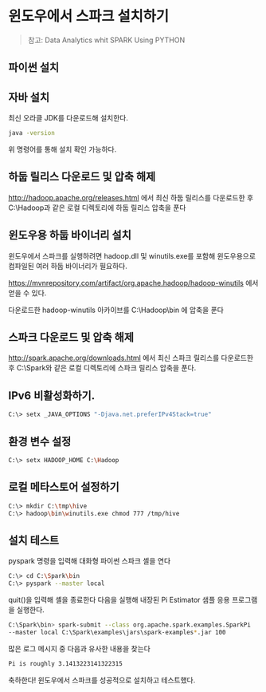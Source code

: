 # 윈도우에서 스파크 설치하기
>참고: Data Analytics whit SPARK Using PYTHON

## 파이썬 설치




## 자바 설치

최신 오라클 JDK를 다운로드해 설치한다.

```bash
java -version
```
위 명령어를 통해 설치 확인 가능하다.

## 하둡 릴리스 다운로드 및 압축 해제

http://hadoop.apache.org/releases.html 에서 최신 하둡 릴리스를 다운로드한 후
C:\Hadoop과 같은 로컬 디렉토리에 하둡 릴리스 압축을 푼다





## 윈도우용 하둡 바이너리 설치

윈도우에서 스파크를 실행하려면 hadoop.dll 및 winutils.exe를 포함해 윈도우용으로 컴파일된 
여러 하둡 바이너리가 필요하다.

https://mvnrepository.com/artifact/org.apache.hadoop/hadoop-winutils 에서 얻을 수 있다.

다운로드한 hadoop-winutils 아카이브를 C:\Hadoop\bin 에 압축을 푼다




## 스파크 다운로드 및 압축 해제

http://spark.apache.org/downloads.html 에서 최신 스파크 릴리스를 다운로드한 후
C:\Spark와 같은 로컬 디렉토리에 스파크 릴리스 압축을 푼다.




## IPv6 비활성화하기.

```bash
C:\> setx _JAVA_OPTIONS "-Djava.net.preferIPv4Stack=true"
```




## 환경 변수 설정

```bash
C:\> setx HADOOP_HOME C:\Hadoop
```




## 로컬 메타스토어 설정하기

```bash
C:\> mkdir C:\tmp\hive
C:\> hadoop\bin\winutils.exe chmod 777 /tmp/hive
```




## 설치 테스트

pyspark 명령을 입력해 대화형 파이썬 스파크 셸을 연다

```bash
C:\> cd C:\Spark\bin
C:\> pyspark --master local
```

quit()을 입력해 셸을 종료한다
다음을 실행해 내장된 Pi Estimator 샘플 응용 프로그램을 실행한다.

```bash
C:\Spark\bin> spark-submit --class org.apache.spark.examples.SparkPi 
--master local C:\Spark\examples\jars\spark-examples*.jar 100
```

많은 로그 메시지 중 다음과 유사한 내용을 찾는다
```bash
Pi is roughly 3.1413223141322315
```



축하한다! 윈도우에서 스파크를 성공적으로 설치하고 테스트했다.
